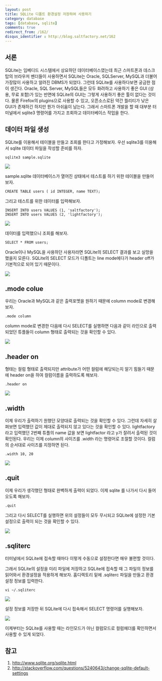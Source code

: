 ```yaml
---
layout: post
title: SQLite 디폴트 환경설정 저장하여 사용하기
category: database
tags: [database, sqlite]
comments: true
redirect_from: /162/
disqus_identifier : http://blog.saltfactory.net/162
---
```


## 서론

SQLite는 임베디드 시스템에서 상요하던 데이터베이스였는데 최근 스마트폰과 데스크탑의 브라우저 벤더들이 사용하면서 SQLite는 Oracle, SQLServer, MySQL과 더불어 가장많이 사용하고 알려진 DBMS가 되었다. 그런데 SQLite를 사용하다보면 궁금한 점이 생긴다. Oracle, SQL Server, MySQL들은 모두 화려하고 사용하기 좋은 GUI (상용, 무료 포함)가 있는 반면에 SQLite의 GUI는 그렇게 사용하기 좋은 툴이 없다는 것이다. 물론 Firefox의 plugins으로 사용할 수 있고, 오픈소스로된 약간 퀄리티가 낮은 GUI가 존재하긴 하지만 뭔가 아쉬움이 남는다. 그래서 스마트폰 개발을 할 때 대부분 터미널에서 sqlite3 명령어를 가지고 조회하고 데이터베이스 작업을 한다.

<!--more-->


## 데이터 파일 생성

SQLite를 이용해서 테이블을 만들고 조회를 한다고 가정해보자.
우선 sqlite3를 이용해서 sqlite 데이터 파일을 작성할 준비를 하자.

```
sqlite3 sample.sqlite
```

![](http://hbn-blog-assets.s3.ap-northeast-2.amazonaws.com/saltfactory/images/14fa5869-cad7-45d1-be49-f23dc77433dc)

sample.sqlite 데이터베이스가 열어진 상태에서 테스트를 하기 위한 테이블을 만들어보자.

```
CREATE TABLE users ( id INTEGER, name TEXT);
```

그리고 테스트를 위한 데이터를 입력해보자.

```
INSERT INTO users VALUES (1, 'saltfactory');
INSERT INTO users VALUES (2, 'lightfactory');

```

![](http://hbn-blog-assets.s3.ap-northeast-2.amazonaws.com/saltfactory/images/14a23d35-df3e-4263-95f3-50a2ce3f2f82)

데이터를 입력했으니 조회를 해보자.

```
SELECT * FROM users;
```

Oracle이나 MySQL을 사용하던 사용자라면 SQLite의 SELECT 결과를 보고 실망을 했을지 모른다. SQLite의 SELECT 모드가 디폴트는 line mode에다가 header off가 기본적으로 되어 있기 때문이다.

![](http://hbn-blog-assets.s3.ap-northeast-2.amazonaws.com/saltfactory/images/6a285f2d-9393-4b70-824f-265a0d387475)

## .mode colue

우리는 Oracle과 MySQL과 같은 출력포멧을 원하기 때문에 column mode로 변경해보자.

```
.mode column
```

column mode로 변경한 다음에 다시 SELECT를 실행하면 다음과 같이 라인으로 출력되었던 튜플들이 column 형태로 출력되는 것을 확인할 수 있다.

![](http://hbn-blog-assets.s3.ap-northeast-2.amazonaws.com/saltfactory/images/5736bd7e-0feb-4582-bafc-16c61495da5c)


## .header on

형태는 컬럼 형태로 출력되지만 attribute가 어떤 컬럼에 해당되는지 알기 힘들기 때문에 header on을 하여 컬럼이름을 출력하도록 해보자.

```
.header on
```

![](http://hbn-blog-assets.s3.ap-northeast-2.amazonaws.com/saltfactory/images/5062f007-8cf7-4a7f-a63b-a0f584c1db69)

## .width

이제 우리가 출력하기 원했던 모양대로 출력되는 것을 확인할 수 있다. 그런데 자세히 살펴보면 입력했던 값이 제대로 출력되지 않고 있다는 것을 확인할 수 있다. lightfactory 라고 입력했던 2번째 튜플의 name 값을 보면 lightfactor 라고 y가 잘려서 출력된 것이 확인된다. 우리는 이제 column의 사이즈를 .width 라는 명령어로 조절할 것이다. 컬럼의 순서대로 사이즈를 지정하면 된다.

```
.width 10, 20
```

![](http://hbn-blog-assets.s3.ap-northeast-2.amazonaws.com/saltfactory/images/2c8a52e3-bea1-4315-8f27-754215127d82)

## .quit

이제 우리가 생각했던 형태로 완벽하게 출력이 되었다. 이제 sqlite 를 나가서 다시 들어오도록 해보자.

```
.quit
```

그리고 다시 SELECT를 실행하면 위의 설정들이 모두 무시되고 SQLite에 설정한 기본 설정으로 출력이 되는 것을 확인할 수 있다.

![](http://hbn-blog-assets.s3.ap-northeast-2.amazonaws.com/saltfactory/images/c810862c-fe77-484a-bab5-d20bf4a35018)

## .sqliterc

터미널에서 SQLite에 접속할 때마다 이렇게 수동으로 설정한다면 매우 불편할 것이다.

그래서 SQLite의 설정을 미리 파일에 저장하고 SQLite에 접속할 때 그 파일의 정보를 읽어와서 환경설정을 적용하게 해보자.
홈디렉토리 밑에 .sqliterc 파일을 만들고 환경설정 정보를 입력한다.

```
vi ~/.sqliterc
```

![](http://hbn-blog-assets.s3.ap-northeast-2.amazonaws.com/saltfactory/images/c43672be-6d1e-49ce-919d-2199565ba9cf)

설정 정보를 저장한 뒤 SQLite에 다시 접속해서 SELECT 명령어를 실행해보자.

![](http://hbn-blog-assets.s3.ap-northeast-2.amazonaws.com/saltfactory/images/530d1c60-40bd-428e-9e2c-2955c2389d56)

이제부터는 SQLite를 사용할 때는 라인모드가 아닌 컬럼모드로 컬럼헤더를 확인하면서 사용할 수 있게 되었다.

## 참고

1. http://www.sqlite.org/sqlite.html
2. http://stackoverflow.com/questions/5240643/change-sqlite-default-settings

